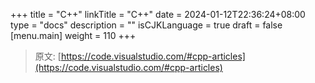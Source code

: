 +++
title = "C++"
linkTitle = "C++"
date = 2024-01-12T22:36:24+08:00
type = "docs"
description = ""
isCJKLanguage = true
draft = false
[menu.main]
    weight = 110
+++

> 原文: [https://code.visualstudio.com/#cpp-articles](https://code.visualstudio.com/#cpp-articles)
